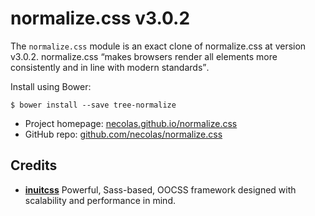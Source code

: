 # normalize.css v3.0.2

The `normalize.css` module is an exact clone of normalize.css at version v3.0.2.
normalize.css <q>makes browsers render all elements more consistently and in
line with modern standards</q>.

Install using Bower:

    $ bower install --save tree-normalize

* Project homepage: [necolas.github.io/normalize.css](http://necolas.github.io/normalize.css/)
* GitHub repo: [github.com/necolas/normalize.css](https://github.com/necolas/normalize.css/)

## Credits

* **[inuitcss](https://github.com/inuitcss)** Powerful, Sass-based, OOCSS
framework designed with scalability and performance in mind.
